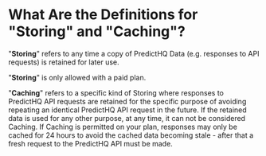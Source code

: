 # What Are the Definitions for "Storing" and "Caching"?

"**Storing**" refers to any time a copy of PredictHQ Data (e.g. responses to API requests) is retained for later use.

"**Storing**" is only allowed with a paid plan.

"**Caching**" refers to a specific kind of Storing where responses to PredictHQ API requests are retained for the specific purpose of avoiding repeating an identical PredictHQ API request in the future. If the retained data is used for any other purpose, at any time, it can not be considered Caching. If Caching is permitted on your plan, responses may only be cached for 24 hours to avoid the cached data becoming stale - after that a fresh request to the PredictHQ API must be made.
